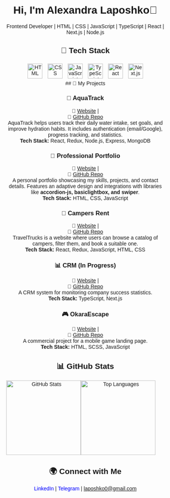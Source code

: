 
<div
    style="font-family: Arial, sans-serif; text-align: center; margin: 40px"
  >
    <div style="max-width: 800px; margin: auto">
      <h1>Hi, I'm Alexandra Laposhko👋</h1>
      <p>
        Frontend Developer | HTML | CSS | JavaScript | TypeScript | React |
        Next.js | Node.js
      </p>
      <h2>🚀 Tech Stack</h2>
      <div>
        <img
          src="https://cdn.jsdelivr.net/gh/devicons/devicon/icons/html5/html5-original.svg"
          alt="HTML"
          style="width: 40px; margin: 5px"
        />
        <img
          src="https://cdn.jsdelivr.net/gh/devicons/devicon/icons/css3/css3-original.svg"
          alt="CSS"
          style="width: 40px; margin: 5px"
        />
        <img
          src="https://cdn.jsdelivr.net/gh/devicons/devicon/icons/javascript/javascript-original.svg"
          alt="JavaScript"
          style="width: 40px; margin: 5px"
        />
        <img
          src="https://cdn.jsdelivr.net/gh/devicons/devicon/icons/typescript/typescript-original.svg"
          alt="TypeScript"
          style="width: 40px; margin: 5px"
        />
        <img
          src="https://cdn.jsdelivr.net/gh/devicons/devicon/icons/react/react-original.svg"
          alt="React"
          style="width: 40px; margin: 5px"
        />
        <img
          src="https://cdn.jsdelivr.net/gh/devicons/devicon/icons/nextjs/nextjs-original-wordmark.svg"
          alt="Next.js"
          style="width: 40px; margin: 5px"
        />
      </div>
    ## 🚀 My Projects  

### 🌊 AquaTrack  
🔗 <a href="https://full-stack-fusion.vercel.app/" target="_blank">Website</a> |  
📂 <a href="https://github.com/laposhko/FullStackFusion" target="_blank">GitHub Repo</a>  
AquaTrack helps users track their daily water intake, set goals, and improve hydration habits. It includes authentication (email/Google), progress tracking, and statistics.  
**Tech Stack:** React, Redux, Node.js, Express, MongoDB  

### 💼 Professional Portfolio  
🔗 <a href="https://laposhko.github.io/NotWizards.YET/" target="_blank">Website</a> |  
📂 <a href="https://github.com/laposhko/NotWizards.YET" target="_blank">GitHub Repo</a>  
A personal portfolio showcasing my skills, projects, and contact details. Features an adaptive design and integrations with libraries like **accordion-js, basiclightbox, and swiper**.  
**Tech Stack:** HTML, CSS, JavaScript  

### 🚐 Campers Rent  
🔗 <a href="https://travel-trucks-bay.vercel.app" target="_blank">Website</a> |  
📂 <a href="https://github.com/laposhko/TravelTrucks" target="_blank">GitHub Repo</a>  
TravelTrucks is a website where users can browse a catalog of campers, filter them, and book a suitable one.  
**Tech Stack:** React, Redux, JavaScript, HTML, CSS  

### 📊 CRM (In Progress)  
🔗 <a href="https://crm-topaz-five.vercel.app/" target="_blank">Website</a> |  
📂 <a href="https://github.com/laposhko/crm" target="_blank">GitHub Repo</a>  
A CRM system for monitoring company success statistics.  
**Tech Stack:** TypeScript, Next.js  

### 🎮 OkaraEscape  
🔗 <a href="https://laposhko.github.io/OkaraEscape/" target="_blank">Website</a> |  
📂 <a href="https://github.com/laposhko/OkaraEscape" target="_blank">GitHub Repo</a>  
A commercial project for a mobile game landing page.  
**Tech Stack:** HTML, SCSS, JavaScript  
      <h2>📊 GitHub Stats</h2>
        <div style="display: flex">
        <img
          src="https://github-readme-stats.vercel.app/api?username=laposhko&show_icons=true&theme=radical"
          alt="GitHub Stats"
          style="height: 200px"
        />
        <img
          src="https://github-readme-stats.vercel.app/api/top-langs/?username=laposhko&layout=compact&theme=radical"
          alt="Top Languages"
          style="height: 200px"
        />
      </div>
      <h2>🌍 Connect with Me</h2>
      <p>
        <a
          href="https://www.linkedin.com/in/oleksandra-laposhko/"
          style="text-decoration: none; color: blue"
          >LinkedIn</a
        >
        |
        <a
          href="https://t.me/username09"
          style="text-decoration: none; color: blue"
          >Telegram</a
        >
        |
        <a
          href="mailto:laposhko0@gmail.com"
          style="text-decoration: none; color: blue"
          >laposhko0@gmail.com</a
        >
      </p>
    </div>
  </div>
